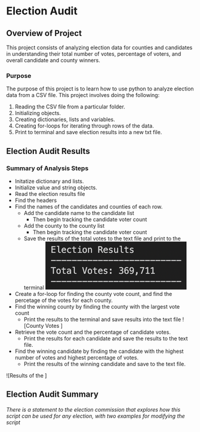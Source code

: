 # Election Audit

## Overview of Project

This project consists of analyzing election data for counties and candidates in understanding their total number of votes, percentage of voters, and overall candidate and county winners.

### Purpose

The purpose of this project is to learn how to use python to analyze election data from a CSV file. This project involves doing the following:

1. Reading the CSV file from a particular folder.
2. Initializing objects.
3. Creating dictionaries, lists and variables.
4. Creating for-loops for iterating through rows of the data.
5. Print to terminal and save election results into a new txt file.

## Election Audit Results

### Summary of Analysis Steps

- Initatize dictionary and lists.
- Initialize value and string objects.
- Read the election results file
- Find the headers
- Find the names of the candidates and counties of each row.
    - Add the candidate name to the candidate list
        - Then begin tracking the candidate voter count
    - Add the county to the county list
        - Then begin tracking the candidate voter count  
    - Save the results of the total votes to the text file and print to the terminal
    ![Total voting Result](https://github.com/jennymvo/Election_Analysis/blob/main/images/Screen%20Shot%202022-09-28%20at%2011.43.42%20AM.png?raw=true)
- Create a for-loop for finding the county vote count, and find the percetage of the votes for each county.
- Find the winning county by finding the county with the largest vote count
    - Print the results to the terminal and save results into the text file
    ![County Votes ]
- Retrieve the vote count and the percentage of candidate votes.
    - Print the results for each candidate and save the results to the text file.
- Find the winning candidate by finding the candidate with the highest number of votes and highest percentage of votes.
    - Print the results of the winning candidate and save to the text file.

![Results of the ]

## Election Audit Summary

###### There is a statement to the election commission that explores how this script can be used for any election, with two examples for modifying the script
